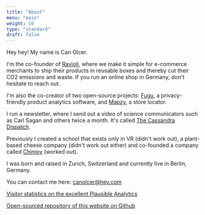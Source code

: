 ```yaml
---
title: "About"
menu: "main"
weight: 50
type: "standard"
draft: false
---
```


Hey hey! My name is Can Olcer.

I'm the co-founder of [Ravioli](https://getravioli.de), where we make it simple for e-commerce merchants to ship their products in reusable boxes and thereby cut their CO2 emissions and waste. If you run an online shop in Germany, don't hesitate to reach out.

I'm also the co-creator of two open-source projects: [Fugu](https://fugu.lol), a privacy-friendly product analytics software, and [Mapzy](https://mapzy.io), a store locator.

I run a newsletter, where I send out a video of science communicators such as Carl Sagan and others twice a month. It's called [The Cassandra Dispatch](https://cassandradispatch.org/).

Previously I created a school that exists only in VR (didn't work out), a plant-based cheese company (didn't work out either) and co-founded a company called [Chimpy](https://heychimpy.com) (worked out).

I was born and raised in Zurich, Switzerland and currently live in Berlin, Germany.

You can contact me here: canolcer@hey.com

[Visitor statistics on the excellent Plausible Analytics](https://plausible.io/canolcer.com)

[Open-sourced repository of this website on Github](https://github.com/shafy/shafyy)